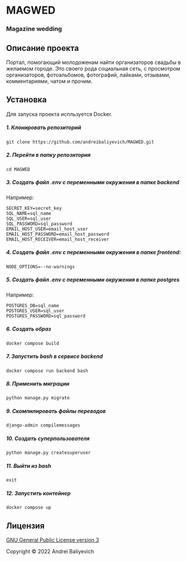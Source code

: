 # MAGWED


### Magazine wedding


## Описание проекта

Портал, помогающий молодоженам найти организаторов свадьбы в желаемом городе. Это своего рода социальная сеть, с просмотром организаторов, фотоальбомов, фотографий, лайками, отзывами, комментариями, чатом и прочим.


## Установка

Для запуска проекта испльзуется Docker.

##### 1. Клонировать репозиторий

    git clone https://github.com/andreibaliyevich/MAGWED.git

##### 2. Перейти в папку репозитория

    cd MAGWED

##### 3. Создать файл .env с переменными окружения в папке backend

Например:

    SECRET_KEY=secret_key
    SQL_NAME=sql_name
    SQL_USER=sql_user
    SQL_PASSWORD=sql_password
    EMAIL_HOST_USER=email_host_user
    EMAIL_HOST_PASSWORD=email_host_password
    EMAIL_HOST_RECEIVER=email_host_receiver

##### 4. Создать файл .env с переменными окружения в папке frontend:

    NODE_OPTIONS=--no-warnings

##### 5. Создать файл .env с переменными окружения в папке postgres

Например:

    POSTGRES_DB=sql_name
    POSTGRES_USER=sql_user
    POSTGRES_PASSWORD=sql_password

##### 6. Создать образ

    docker compose build

##### 7. Запустить bash в сервисе backend

    docker compose run backend bash

##### 8. Применить миграции

    python manage.py migrate

##### 9. Скомпилировать файлы переводов

    django-admin compilemessages

##### 10. Создать суперпользователя

    python manage.py createsuperuser

##### 11. Выйти из bash

    exit

##### 12. Запустить контейнер

    docker compose up


## Лицензия

[GNU General Public License version 3](https://opensource.org/licenses/GPL-3.0)

Copyright © 2022 Andrei Baliyevich
